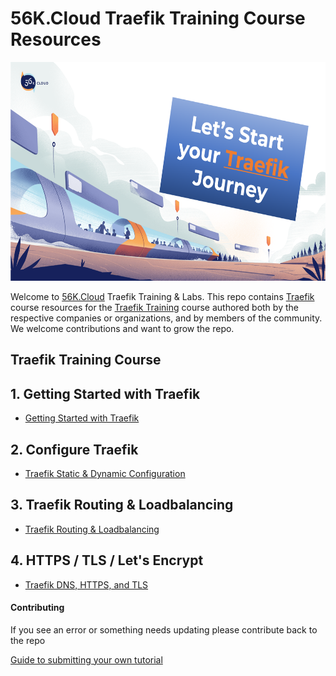 # 56K.Cloud Traefik Training Course Resources

<img src="./img/Traefik_training.png" alt="Traefik Logo" height="350"> 

Welcome to [56K.Cloud](https://www.56k.cloud) Traefik Training & Labs. This repo contains [Traefik](https://containo.us/traefik/) course resources for the [Traefik Training](https://training.56k.cloud/products/from-0-to-production-with-traefik-and-docker) course authored both by the respective companies or organizations, and by members of the community. We welcome contributions and want to grow the repo.

## Traefik Training Course

## 1. Getting Started with Traefik
* [Getting Started with Traefik](./01-Traefik-Overview/traefik_overview.md)

## 2. Configure Traefik 
* [Traefik Static & Dynamic Configuration](./02-Configure-Traefik/traefik-configuration.md)

## 3. Traefik Routing & Loadbalancing
* [Traefik Routing & Loadbalancing](./03-Routers-and-Services/traefik-routers-and-services.md)

## 4. HTTPS / TLS / Let's Encrypt
* [Traefik DNS, HTTPS, and TLS](./04-HTTPS-TLS/traefik-https-tls.md)

<!-- ## 5. Traefik Middlewares
* [Traefik Middlewares](.02-Traefik-Overview/traefik_configuration.md)

## 6. Traefik Observability
* [Traefik Observability](./02-Traefik-Overview/traefik_configuration.md)

## 7. Traefik Operations
* [Traefik Operations](./02-Traefik-Overview/traefik_configuration.md)

## 8. Traefik Advanced Tips
* [Traefik Advanced Tips](./02-Traefik-Overview/traefik_configuration.md)

## 9. Traefik Resources
* [Traefik Resources](./02-Traefik-Overview/traefik_configuration.md) -->


#### Contributing

If you see an error or something needs updating please contribute back to the repo

[Guide to submitting your own tutorial](contribute.md)




